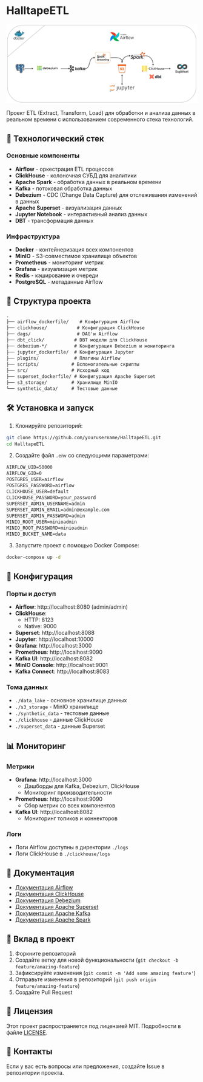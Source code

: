 # HalltapeETL

<p align="center">
    <img src="png/halltape_etl.jpg" alt="nf" width="600"/>
</p>

Проект ETL (Extract, Transform, Load) для обработки и анализа данных в реальном времени с использованием современного стека технологий.

## 🚀 Технологический стек

### Основные компоненты
- **Airflow** - оркестрация ETL процессов
- **ClickHouse** - колоночная СУБД для аналитики
- **Apache Spark** - обработка данных в реальном времени
- **Kafka** - потоковая обработка данных
- **Debezium** - CDC (Change Data Capture) для отслеживания изменений в данных
- **Apache Superset** - визуализация данных
- **Jupyter Notebook** - интерактивный анализ данных
- **DBT** - трансформация данных

### Инфраструктура
- **Docker** - контейнеризация всех компонентов
- **MinIO** - S3-совместимое хранилище объектов
- **Prometheus** - мониторинг метрик
- **Grafana** - визуализация метрик
- **Redis** - кэширование и очереди
- **PostgreSQL** - метаданные Airflow

## 📁 Структура проекта

```
.
├── airflow_dockerfile/    # Конфигурация Airflow
├── clickhouse/           # Конфигурация ClickHouse
├── dags/                 # DAG'и Airflow
├── dbt_click/           # DBT модели для ClickHouse
├── debezium-*/          # Конфигурация Debezium и мониторинга
├── jupyter_dockerfile/  # Конфигурация Jupyter
├── plugins/             # Плагины Airflow
├── scripts/            # Вспомогательные скрипты
├── src/                # Исходный код
├── superset_dockerfile/ # Конфигурация Apache Superset
├── s3_storage/         # Хранилище MinIO
└── synthetic_data/     # Тестовые данные
```

## 🛠 Установка и запуск

1. Клонируйте репозиторий:
```bash
git clone https://github.com/yourusername/HalltapeETL.git
cd HalltapeETL
```

2. Создайте файл `.env` со следующими параметрами:
```env
AIRFLOW_UID=50000
AIRFLOW_GID=0
POSTGRES_USER=airflow
POSTGRES_PASSWORD=airflow
CLICKHOUSE_USER=default
CLICKHOUSE_PASSWORD=your_password
SUPERSET_ADMIN_USERNAME=admin
SUPERSET_ADMIN_EMAIL=admin@example.com
SUPERSET_ADMIN_PASSWORD=admin
MINIO_ROOT_USER=minioadmin
MINIO_ROOT_PASSWORD=minioadmin
MINIO_BUCKET_NAME=data
```

3. Запустите проект с помощью Docker Compose:
```bash
docker-compose up -d
```

## 🔧 Конфигурация

### Порты и доступ
- **Airflow**: http://localhost:8080 (admin/admin)
- **ClickHouse**: 
  - HTTP: 8123
  - Native: 9000
- **Superset**: http://localhost:8088
- **Jupyter**: http://localhost:10000
- **Grafana**: http://localhost:3000
- **Prometheus**: http://localhost:9090
- **Kafka UI**: http://localhost:8082
- **MinIO Console**: http://localhost:9001
- **Kafka Connect**: http://localhost:8083

### Тома данных
- `./data_lake` - основное хранилище данных
- `./s3_storage` - MinIO хранилище
- `./synthetic_data` - тестовые данные
- `./clickhouse` - данные ClickHouse
- `./superset_data` - данные Superset

## 📊 Мониторинг

### Метрики
- **Grafana**: http://localhost:3000
  - Дашборды для Kafka, Debezium, ClickHouse
  - Мониторинг производительности
- **Prometheus**: http://localhost:9090
  - Сбор метрик со всех компонентов
- **Kafka UI**: http://localhost:8082
  - Мониторинг топиков и коннекторов

### Логи
- Логи Airflow доступны в директории `./logs`
- Логи ClickHouse в `./clickhouse/logs`

## 📝 Документация

- [Документация Airflow](https://airflow.apache.org/docs/)
- [Документация ClickHouse](https://clickhouse.com/docs/)
- [Документация Debezium](https://debezium.io/documentation/)
- [Документация Apache Superset](https://superset.apache.org/docs/intro)
- [Документация Apache Kafka](https://kafka.apache.org/documentation/)
- [Документация Apache Spark](https://spark.apache.org/docs/latest/)

## 🤝 Вклад в проект

1. Форкните репозиторий
2. Создайте ветку для новой функциональности (`git checkout -b feature/amazing-feature`)
3. Зафиксируйте изменения (`git commit -m 'Add some amazing feature'`)
4. Отправьте изменения в репозиторий (`git push origin feature/amazing-feature`)
5. Создайте Pull Request

## 📄 Лицензия

Этот проект распространяется под лицензией MIT. Подробности в файле [LICENSE](LICENSE).

## 📧 Контакты

Если у вас есть вопросы или предложения, создайте Issue в репозитории проекта.
